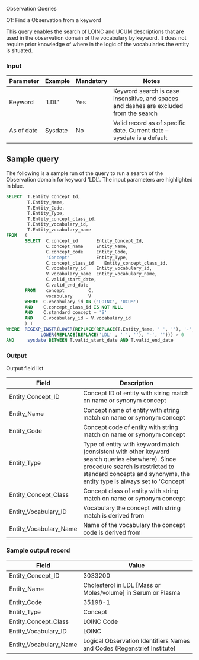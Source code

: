 Observation Queries

O1: Find a Observation from a keyword

This query enables the search of LOINC and UCUM descriptions that are used in the observation domain of the vocabulary by keyword.
It does not require prior knowledge of where in the logic of the vocabularies the entity is situated.

### Input

|  Parameter |  Example |  Mandatory |  Notes |
| --- | --- | --- | --- |
|  Keyword |  'LDL' |  Yes | Keyword search is case insensitive, and spaces and dashes are excluded from the search |
|  As of date |  Sysdate |  No | Valid record as of specific date. Current date – sysdate is a default |



## Sample query
The following is a sample run of the query to run a search of the Observation domain for keyword 'LDL'. The input parameters are highlighted in  blue.

```sql
SELECT  T.Entity_Concept_Id,
        T.Entity_Name,
        T.Entity_Code,
        T.Entity_Type,
        T.Entity_concept_class_id,
        T.Entity_vocabulary_id,
        T.Entity_vocabulary_name
FROM   (
       SELECT  C.concept_id       Entity_Concept_Id,
               C.concept_name     Entity_Name,
               C.concept_code     Entity_Code,
               'Concept'          Entity_Type,
               C.concept_class_id    Entity_concept_class_id,
               C.vocabulary_id    Entity_vocabulary_id,
               V.vocabulary_name  Entity_vocabulary_name,
               C.valid_start_date,
               C.valid_end_date
       FROM    concept         C, 
               vocabulary      V
       WHERE  C.vocabulary_id IN ('LOINC', 'UCUM')
       AND    C.concept_class_id IS NOT NULL
       AND    C.standard_concept = 'S'
       AND    C.vocabulary_id = V.vocabulary_id
       ) T
WHERE  REGEXP_INSTR(LOWER(REPLACE(REPLACE(T.Entity_Name, ' ', ''), '-', '')), 
             LOWER(REPLACE(REPLACE('LDL' , ' ', ''), '-', ''))) > 0
AND     sysdate BETWEEN T.valid_start_date AND T.valid_end_date
```

### Output

Output field list

|  Field |  Description |
| --- | --- |
|  Entity_Concept_ID | Concept ID of entity with string match on name or synonym concept |
|  Entity_Name | Concept name of entity with string match on name or synonym concept |
|  Entity_Code | Concept code of entity with string match on name or synonym concept |
|  Entity_Type | Type of entity with keyword match (consistent with other keyword search queries elsewhere). Since procedure search is restricted to standard concepts and synonyms, the entity type is always set to 'Concept' |
|  Entity_Concept_Class | Concept class of entity with string match on name or synonym concept |
|  Entity_Vocabulary_ID | Vocabulary the concept with string match is derived from |
|  Entity_Vocabulary_Name | Name of the vocabulary the concept code is derived from |



### Sample output record

|  Field |  Value |
| --- | --- |
|  Entity_Concept_ID |  3033200 |
|  Entity_Name |  Cholesterol in LDL [Mass or Moles/volume] in Serum or Plasma |
|  Entity_Code |  35198-1 |
|  Entity_Type |  Concept |
|  Entity_Concept_Class |  LOINC Code |
|  Entity_Vocabulary_ID |  LOINC |
|  Entity_Vocabulary_Name |  Logical Observation Identifiers Names and Codes (Regenstrief Institute) |

